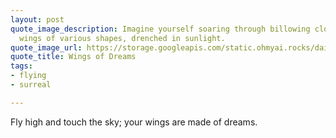 ```yaml
---
layout: post
quote_image_description: Imagine yourself soaring through billowing clouds with colorful
  wings of various shapes, drenched in sunlight.
quote_image_url: https://storage.googleapis.com/static.ohmyai.rocks/daily/2024-03-25.jpg
quote_title: Wings of Dreams
tags:
- flying
- surreal

---
```


Fly high and touch the sky; your wings are made of dreams.